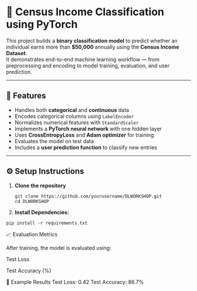 # 🧠 Census Income Classification using PyTorch

This project builds a **binary classification model** to predict whether an individual earns more than **$50,000** annually using the **Census Income Dataset**.  
It demonstrates end-to-end machine learning workflow — from preprocessing and encoding to model training, evaluation, and user prediction.


---

## 🚀 Features

- Handles both **categorical** and **continuous** data  
- Encodes categorical columns using `LabelEncoder`  
- Normalizes numerical features with `StandardScaler`  
- Implements a **PyTorch neural network** with one hidden layer  
- Uses **CrossEntropyLoss** and **Adam optimizer** for training  
- Evaluates the model on test data  
- Includes a **user prediction function** to classify new entries  

---

## ⚙️ Setup Instructions

1. **Clone the repository**
   ```
   git clone https://github.com/yourusername/DLWORKSHOP.git
   cd DLWORKSHOP
   ```
2. **Install Dependencies:**
```
pip install -r requirements.txt
```

📈 Evaluation Metrics

After training, the model is evaluated using:

Test Loss

Test Accuracy (%)

🧾 Example Results
Test Loss: 0.42
Test Accuracy: 86.7%

